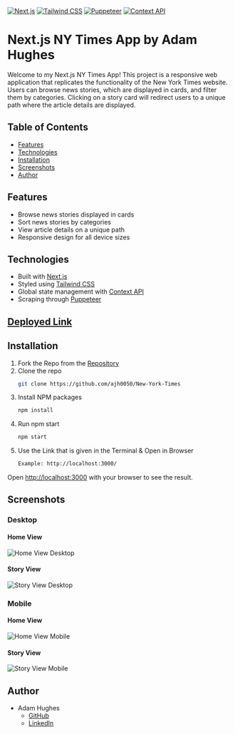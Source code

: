 [![Next.js](https://img.shields.io/badge/Next.js-000000?style=for-the-badge&logo=next.js&logoColor=white)](https://nextjs.org/)
[![Tailwind CSS](https://img.shields.io/badge/Tailwind_CSS-38B2AC?style=for-the-badge&logo=tailwind-css&logoColor=white)](https://tailwindcss.com/)
[![Puppeteer](https://img.shields.io/badge/Puppeteer-40B5A4?style=for-the-badge&logo=puppeteer&logoColor=white)](https://pptr.dev/)
[![Context API](https://img.shields.io/badge/Context_API-61DAFB?style=for-the-badge&logo=react&logoColor=white)](https://reactjs.org/docs/context.html)


# Next.js NY Times App by Adam Hughes

Welcome to my Next.js NY Times App! This project is a responsive web application that replicates the functionality of the New York Times website. Users can browse news stories, which are displayed in cards, and filter them by categories. Clicking on a story card will redirect users to a unique path where the article details are displayed.

## Table of Contents

- [Features](#features)
- [Technologies](#technologies)
- [Installation](#installation)
- [Screenshots](#screenshots)
- [Author](#author)

## Features

- Browse news stories displayed in cards
- Sort news stories by categories
- View article details on a unique path
- Responsive design for all device sizes

## Technologies

- Built with [Next.js](https://nextjs.org/)
- Styled using [Tailwind CSS](https://tailwindcss.com/)
- Global state management with [Context API](https://reactjs.org/docs/context.html)
- Scraping through [Puppeteer](https://pptr.dev/)

## [Deployed Link](https://new-york-times-eight.vercel.app/)


## Installation

1. Fork the Repo from the [Repository](https://github.com/ajh0050/New-York-Times)
2. Clone the repo
   ```sh
   git clone https://github.com/ajh0050/New-York-Times
   ```
3. Install NPM packages
   ```sh
   npm install
   ```
4. Run npm start
   ```sh
   npm start
   ```
5. Use the Link that is given in the Terminal & Open in Browser
   ```sh
   Example: http://localhost:3000/
   ```

Open [http://localhost:3000](http://localhost:3000) with your browser to see the result.

## Screenshots

### Desktop

#### Home View
![Home View Desktop](https://user-images.githubusercontent.com/36003417/233466978-c8d572fa-f087-4233-8c4a-d1c2d5ac53be.png)

#### Story View
![Story View Desktop](https://user-images.githubusercontent.com/36003417/233467081-85dd1832-a66c-4997-ad77-e352d389f411.png)

### Mobile

#### Home View
![Home View Mobile](https://user-images.githubusercontent.com/36003417/233467131-8568c4e2-0444-4aaa-9923-af5d94260e89.png)

#### Story View
![Story View Mobile](https://user-images.githubusercontent.com/36003417/233467208-0818162a-3c4f-474f-949f-2fe9a9da5ce9.png)

## Author

- Adam Hughes
  - [GitHub](https://github.com/)
  - [LinkedIn](https://www.linkedin.com/in/front-end-adam/)


